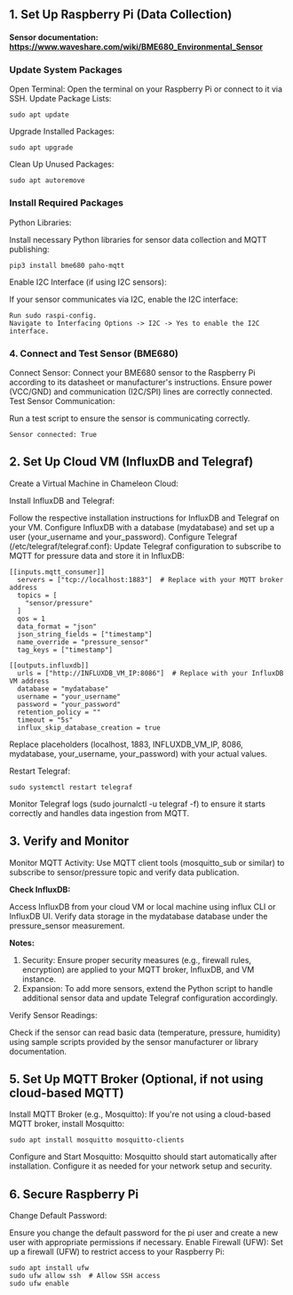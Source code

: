 ## 1. Set Up Raspberry Pi (Data Collection)

#### Sensor documentation: https://www.waveshare.com/wiki/BME680_Environmental_Sensor 

### Update System Packages
Open Terminal:
Open the terminal on your Raspberry Pi or connect to it via SSH.
Update Package Lists:
```
sudo apt update
```
Upgrade Installed Packages:
```
sudo apt upgrade
```
Clean Up Unused Packages:
```
sudo apt autoremove
```
### Install Required Packages
Python Libraries:

Install necessary Python libraries for sensor data collection and MQTT publishing:
```
pip3 install bme680 paho-mqtt
```
Enable I2C Interface (if using I2C sensors):

If your sensor communicates via I2C, enable the I2C interface:
```
Run sudo raspi-config.
Navigate to Interfacing Options -> I2C -> Yes to enable the I2C interface.
```

### 4. Connect and Test Sensor (BME680)
Connect Sensor:
Connect your BME680 sensor to the Raspberry Pi according to its datasheet or manufacturer's instructions. Ensure power (VCC/GND) and communication (I2C/SPI) lines are correctly connected.
Test Sensor Communication:

Run a test script to ensure the sensor is communicating correctly.
```
Sensor connected: True
```

## 2. Set Up Cloud VM (InfluxDB and Telegraf)
Create a Virtual Machine in Chameleon Cloud:

Install InfluxDB and Telegraf:

Follow the respective installation instructions for InfluxDB and Telegraf on your VM.
Configure InfluxDB with a database (mydatabase) and set up a user (your_username and your_password).
Configure Telegraf (/etc/telegraf/telegraf.conf):
Update Telegraf configuration to subscribe to MQTT for pressure data and store it in InfluxDB:
```
[[inputs.mqtt_consumer]]
  servers = ["tcp://localhost:1883"]  # Replace with your MQTT broker address
  topics = [
    "sensor/pressure"
  ]
  qos = 1
  data_format = "json"
  json_string_fields = ["timestamp"]
  name_override = "pressure_sensor"
  tag_keys = ["timestamp"]

[[outputs.influxdb]]
  urls = ["http://INFLUXDB_VM_IP:8086"]  # Replace with your InfluxDB VM address
  database = "mydatabase"
  username = "your_username"
  password = "your_password"
  retention_policy = ""
  timeout = "5s"
  influx_skip_database_creation = true
```
Replace placeholders (localhost, 1883, INFLUXDB_VM_IP, 8086, mydatabase, your_username, your_password) with your actual values.

Restart Telegraf:
```
sudo systemctl restart telegraf
```
Monitor Telegraf logs (sudo journalctl -u telegraf -f) to ensure it starts correctly and handles data ingestion from MQTT.

## 3. Verify and Monitor
Monitor MQTT Activity:
Use MQTT client tools (mosquitto_sub or similar) to subscribe to sensor/pressure topic and verify data publication.

**Check InfluxDB:**

Access InfluxDB from your cloud VM or local machine using influx CLI or InfluxDB UI.
Verify data storage in the mydatabase database under the pressure_sensor measurement.

**Notes:**
1. Security: Ensure proper security measures (e.g., firewall rules, encryption) are applied to your MQTT broker, InfluxDB, and VM instance.
2. Expansion: To add more sensors, extend the Python script to handle additional sensor data and update Telegraf configuration accordingly.

Verify Sensor Readings:

Check if the sensor can read basic data (temperature, pressure, humidity) using sample scripts provided by the sensor manufacturer or library documentation.

## 5. Set Up MQTT Broker (Optional, if not using cloud-based MQTT)
Install MQTT Broker (e.g., Mosquitto):
If you're not using a cloud-based MQTT broker, install Mosquitto:
```
sudo apt install mosquitto mosquitto-clients
```
Configure and Start Mosquitto:
Mosquitto should start automatically after installation. Configure it as needed for your network setup and security.

## 6. Secure Raspberry Pi
Change Default Password:

Ensure you change the default password for the pi user and create a new user with appropriate permissions if necessary.
Enable Firewall (UFW):
Set up a firewall (UFW) to restrict access to your Raspberry Pi:
```
sudo apt install ufw
sudo ufw allow ssh  # Allow SSH access
sudo ufw enable
```



